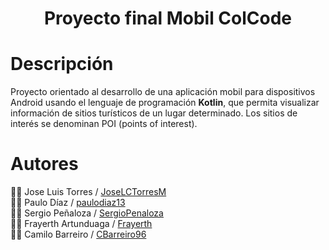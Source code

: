 <div align="center"><h1>Proyecto final Mobil ColCode</h1></div>

# Descripción  
Proyecto orientado al desarrollo de una aplicación mobil para dispositivos Android usando el lenguaje de programación **Kotlin**, que permita visualizar información de sitios turísticos de un lugar determinado. Los sitios de interés se denominan POI (points of interest).


# Autores
:man_technologist: Jose Luis Torres / [JoseLCTorresM](https://github.com/JoseLCTorresM "Github User")    
:man_technologist: Paulo Díaz / [paulodiaz13](https://github.com/paulodiaz13 "Github User")   
:man_technologist: Sergio Peñaloza / [SergioPenaloza](https://github.com/SergioPenaloza "Github User")   
:man_technologist: Frayerth  Artunduaga / [Frayerth](https://github.com/Frayerth "Github User")   
:man_technologist: Camilo Barreiro / [CBarreiro96](https://github.com/CBarreiro96 "Github User")

